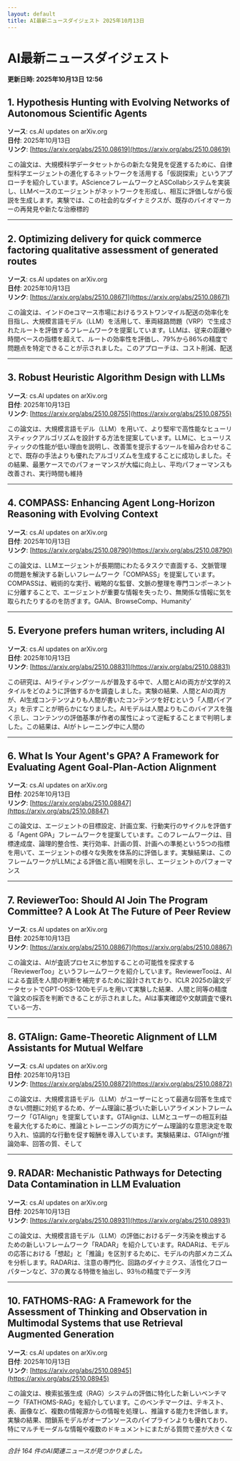 ```yaml
---
layout: default
title: AI最新ニュースダイジェスト 2025年10月13日
---
```


# AI最新ニュースダイジェスト
**更新日時: 2025年10月13日 12:56**

## 1. Hypothesis Hunting with Evolving Networks of Autonomous Scientific Agents

**ソース**: cs.AI updates on arXiv.org  
**日付**: 2025年10月13日  
**リンク**: [https://arxiv.org/abs/2510.08619](https://arxiv.org/abs/2510.08619)  

この論文は、大規模科学データセットからの新たな発見を促進するために、自律型科学エージェントの進化するネットワークを活用する「仮説探索」というアプローチを紹介しています。AScienceフレームワークとASCollabシステムを実装し、LLMベースのエージェントがネットワークを形成し、相互に評価しながら仮説を生成します。実験では、この社会的なダイナミクスが、既存のバイオマーカーの再発見や新たな治療標的  

---

## 2. Optimizing delivery for quick commerce factoring qualitative assessment of generated routes

**ソース**: cs.AI updates on arXiv.org  
**日付**: 2025年10月13日  
**リンク**: [https://arxiv.org/abs/2510.08671](https://arxiv.org/abs/2510.08671)  

この論文は、インドのeコマース市場におけるラストワンマイル配送の効率化を目指し、大規模言語モデル（LLM）を活用して、車両経路問題（VRP）で生成されたルートを評価するフレームワークを提案しています。LLMは、従来の距離や時間ベースの指標を超えて、ルートの効率性を評価し、79%から86%の精度で問題点を特定できることが示されました。このアプローチは、コスト削減、配送  

---

## 3. Robust Heuristic Algorithm Design with LLMs

**ソース**: cs.AI updates on arXiv.org  
**日付**: 2025年10月13日  
**リンク**: [https://arxiv.org/abs/2510.08755](https://arxiv.org/abs/2510.08755)  

この論文は、大規模言語モデル（LLM）を用いて、より堅牢で高性能なヒューリスティックアルゴリズムを設計する方法を提案しています。LLMに、ヒューリスティックの性能が低い理由を説明し、改善策を提示するツールを組み合わせることで、既存の手法よりも優れたアルゴリズムを生成することに成功しました。その結果、最悪ケースでのパフォーマンスが大幅に向上し、平均パフォーマンスも改善され、実行時間も維持  

---

## 4. COMPASS: Enhancing Agent Long-Horizon Reasoning with Evolving Context

**ソース**: cs.AI updates on arXiv.org  
**日付**: 2025年10月13日  
**リンク**: [https://arxiv.org/abs/2510.08790](https://arxiv.org/abs/2510.08790)  

この論文は、LLMエージェントが長期間にわたるタスクで直面する、文脈管理の問題を解決する新しいフレームワーク「COMPASS」を提案しています。COMPASSは、戦術的な実行、戦略的な監督、文脈の整理を専門コンポーネントに分離することで、エージェントが重要な情報を失ったり、無関係な情報に気を取られたりするのを防ぎます。GAIA、BrowseComp、Humanity'  

---

## 5. Everyone prefers human writers, including AI

**ソース**: cs.AI updates on arXiv.org  
**日付**: 2025年10月13日  
**リンク**: [https://arxiv.org/abs/2510.08831](https://arxiv.org/abs/2510.08831)  

この研究は、AIライティングツールが普及する中で、人間とAIの両方が文学的スタイルをどのように評価するかを調査しました。実験の結果、人間とAIの両方が、AI生成コンテンツよりも人間が書いたコンテンツを好むという「人間バイアス」を示すことが明らかになりました。AIモデルは人間よりもこのバイアスを強く示し、コンテンツの評価基準が作者の属性によって逆転することまで判明しました。この結果は、AIがトレーニング中に人間の  

---

## 6. What Is Your Agent's GPA? A Framework for Evaluating Agent Goal-Plan-Action Alignment

**ソース**: cs.AI updates on arXiv.org  
**日付**: 2025年10月13日  
**リンク**: [https://arxiv.org/abs/2510.08847](https://arxiv.org/abs/2510.08847)  

この論文は、エージェントの目標設定、計画立案、行動実行のサイクルを評価する「Agent GPA」フレームワークを提案しています。このフレームワークは、目標達成度、論理的整合性、実行効率、計画の質、計画への準拠という5つの指標を用いて、エージェントの様々な失敗を体系的に評価します。実験結果は、このフレームワークがLLMによる評価と高い相関を示し、エージェントのパフォーマンス  

---

## 7. ReviewerToo: Should AI Join The Program Committee? A Look At The Future of Peer Review

**ソース**: cs.AI updates on arXiv.org  
**日付**: 2025年10月13日  
**リンク**: [https://arxiv.org/abs/2510.08867](https://arxiv.org/abs/2510.08867)  

この論文は、AIが査読プロセスに参加することの可能性を探求する「ReviewerToo」というフレームワークを紹介しています。ReviewerTooは、AIによる査読を人間の判断を補完するために設計されており、ICLR 2025の論文データセットでGPT-OSS-120bモデルを用いて実験した結果、人間と同等の精度で論文の採否を判断できることが示されました。AIは事実確認や文献調査で優れている一方、  

---

## 8. GTAlign: Game-Theoretic Alignment of LLM Assistants for Mutual Welfare

**ソース**: cs.AI updates on arXiv.org  
**日付**: 2025年10月13日  
**リンク**: [https://arxiv.org/abs/2510.08872](https://arxiv.org/abs/2510.08872)  

この論文は、大規模言語モデル（LLM）がユーザーにとって最適な回答を生成できない問題に対処するため、ゲーム理論に基づいた新しいアライメントフレームワーク「GTAlign」を提案しています。GTAlignは、LLMとユーザーの相互利益を最大化するために、推論とトレーニングの両方にゲーム理論的な意思決定を取り入れ、協調的な行動を促す報酬を導入しています。実験結果は、GTAlignが推論効率、回答の質、そして  

---

## 9. RADAR: Mechanistic Pathways for Detecting Data Contamination in LLM Evaluation

**ソース**: cs.AI updates on arXiv.org  
**日付**: 2025年10月13日  
**リンク**: [https://arxiv.org/abs/2510.08931](https://arxiv.org/abs/2510.08931)  

この論文は、大規模言語モデル（LLM）の評価におけるデータ汚染を検出するための新しいフレームワーク「RADAR」を紹介しています。RADARは、モデルの応答における「想起」と「推論」を区別するために、モデルの内部メカニズムを分析します。RADARは、注意の専門化、回路のダイナミクス、活性化フローパターンなど、37の異なる特徴を抽出し、93％の精度でデータ汚  

---

## 10. FATHOMS-RAG: A Framework for the Assessment of Thinking and Observation in Multimodal Systems that use Retrieval Augmented Generation

**ソース**: cs.AI updates on arXiv.org  
**日付**: 2025年10月13日  
**リンク**: [https://arxiv.org/abs/2510.08945](https://arxiv.org/abs/2510.08945)  

この論文は、検索拡張生成（RAG）システムの評価に特化した新しいベンチマーク「FATHOMS-RAG」を紹介しています。このベンチマークは、テキスト、表、画像など、複数の情報源からの情報を処理し、推論する能力を評価します。実験の結果、閉鎖系モデルがオープンソースのパイプラインよりも優れており、特にマルチモーダルな情報や複数のドキュメントにまたがる質問で差が大きくな  

---

*合計 164 件のAI関連ニュースが見つかりました。*
